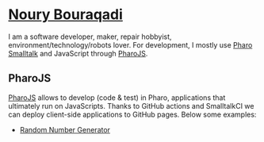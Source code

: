 # [Noury Bouraqadi](https://nootrix.com/about)
I am a software developer, maker, repair hobbyist, environment/technology/robots lover. 
For development, I mostly use [Pharo Smalltalk](https://pharo.org) and JavaScript through [PharoJS](https://pharojs.org).

## PharoJS
[PharoJS](https://pharojs.org) allows to develop (code & test) in Pharo, applications that ultimately run on JavaScripts.
Thanks to GitHub actions and SmalltalkCI we can deploy client-side applications to GitHub pages. Below some examples: 
- [Random Number Generator](PjRandomNumber)
